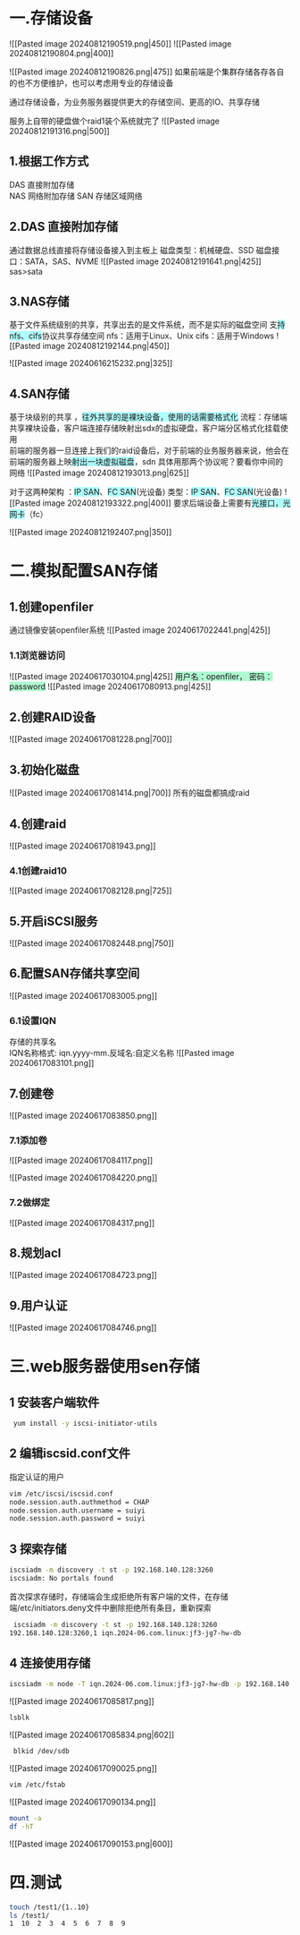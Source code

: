 
# 一.存储设备
![[Pasted image 20240812190519.png|450]]
![[Pasted image 20240812190804.png|400]]

![[Pasted image 20240812190826.png|475]]
如果前端是个集群存储各存各自的也不方便维护，也可以考虑用专业的存储设备

通过存储设备，为业务服务器提供更大的存储空间、更高的IO、共享存储

服务上自带的硬盘做个raid1装个系统就完了
![[Pasted image 20240812191316.png|500]]

## 1.根据工作方式
DAS 直接附加存储  
NAS 网络附加存储
SAN 存储区域网络
## 2.DAS 直接附加存储
通过数据总线直接将存储设备接入到主板上
磁盘类型：机械硬盘、SSD
磁盘接口：SATA，SAS、NVME
![[Pasted image 20240812191641.png|425]]
sas>sata

## 3.NAS存储
基于文件系统级别的共享，共享出去的是文件系统，而不是实际的磁盘空间
支<span style="background:#b1ffff">持nfs、cifs</span>协议共享存储空间
nfs：适用于Linux、Unix
cifs：适用于Windows
![[Pasted image 20240812192144.png|450]]

![[Pasted image 20240616215232.png|325]]
## 4.SAN存储
基于块级别的共享   ，<span style="background:#b1ffff">往外共享的是裸块设备，使用的话需要格式化</span>
流程：存储端共享裸块设备，客户端连接存储映射出sdx的虚拟硬盘，客户端分区格式化挂载使用  
前端的服务器一旦连接上我们的raid设备后，对于前端的业务服务器来说，他会在前端的服务器上映<span style="background:#b1ffff">射出一块虚拟磁盘</span>，sdn
具体用那两个协议呢？要看你中间的网络
![[Pasted image 20240812193013.png|625]]

对于这两种架构 ：<span style="background:#b1ffff">IP SAN</span>、<span style="background:#b1ffff">FC SAN</span>(光设备)
类型：<span style="background:#b1ffff">IP SAN</span>、<span style="background:#b1ffff">FC SAN</span>(光设备)
![[Pasted image 20240812193322.png|400]]
要求后端设备上需要有<span style="background:#b1ffff">光接口，光网卡</span>（fc）

![[Pasted image 20240812192407.png|350]]
# 二.模拟配置SAN存储
## 1.创建openfiler
通过镜像安装openfiler系统
![[Pasted image 20240617022441.png|425]]
### 1.1浏览器访问
![[Pasted image 20240617030104.png|425]]
<span style="background:#affad1">用户名：openfiler， 密码：password</span>
![[Pasted image 20240617080913.png|425]]
## 2.创建RAID设备

![[Pasted image 20240617081228.png|700]]
## 3.初始化磁盘
![[Pasted image 20240617081414.png|700]]
所有的磁盘都搞成raid

## 4.创建raid
![[Pasted image 20240617081943.png]]

### 4.1创建raid10
![[Pasted image 20240617082128.png|725]]
## 5.开启iSCSI服务
![[Pasted image 20240617082448.png|750]]

## 6.配置SAN存储共享空间
![[Pasted image 20240617083005.png]]

### 6.1设置IQN
存储的共享名  
IQN名称格式: iqn.yyyy-mm.反域名:自定义名称
![[Pasted image 20240617083101.png]]

## 7.创建卷
![[Pasted image 20240617083850.png]]
### 7.1添加卷
![[Pasted image 20240617084117.png]]

![[Pasted image 20240617084220.png]]
### 7.2做绑定
![[Pasted image 20240617084317.png]]
## 8.规划acl
![[Pasted image 20240617084723.png]]
## 9.用户认证
![[Pasted image 20240617084746.png]]


# 三.web服务器使用sen存储

## 1 安装客户端软件
```bash
 yum install -y iscsi-initiator-utils 
```
## 2 编辑iscsid.conf文件
指定认证的用户
```bash
vim /etc/iscsi/iscsid.conf 
node.session.auth.authmethod = CHAP
node.session.auth.username = suiyi
node.session.auth.password = suiyi
```
## 3 探索存储
```bash
iscsiadm -m discovery -t st -p 192.168.140.128:3260 
iscsiadm: No portals found
```
首次探求存储时，存储端会生成拒绝所有客户端的文件，在存储端/etc/initiators.deny文件中删除拒绝所有条目，重新探索
```bash
 iscsiadm -m discovery -t st -p 192.168.140.128:3260 
192.168.140.128:3260,1 iqn.2024-06.com.linux:jf3-jg7-hw-db
```
## 4 连接使用存储
```bash
iscsiadm -m node -T iqn.2024-06.com.linux:jf3-jg7-hw-db -p 192.168.140.128:3260 -l
```
![[Pasted image 20240617085817.png]]
```bash
lsblk
```
![[Pasted image 20240617085834.png|602]]
```bash
 blkid /dev/sdb
```
 ![[Pasted image 20240617090025.png]]
```bash
vim /etc/fstab 
```
![[Pasted image 20240617090134.png]]
```bash
mount -a
df -hT
```
![[Pasted image 20240617090153.png|600]]
# 四.测试
```bash
touch /test1/{1..10}
ls /test1/
1  10  2  3  4  5  6  7  8  9
```


